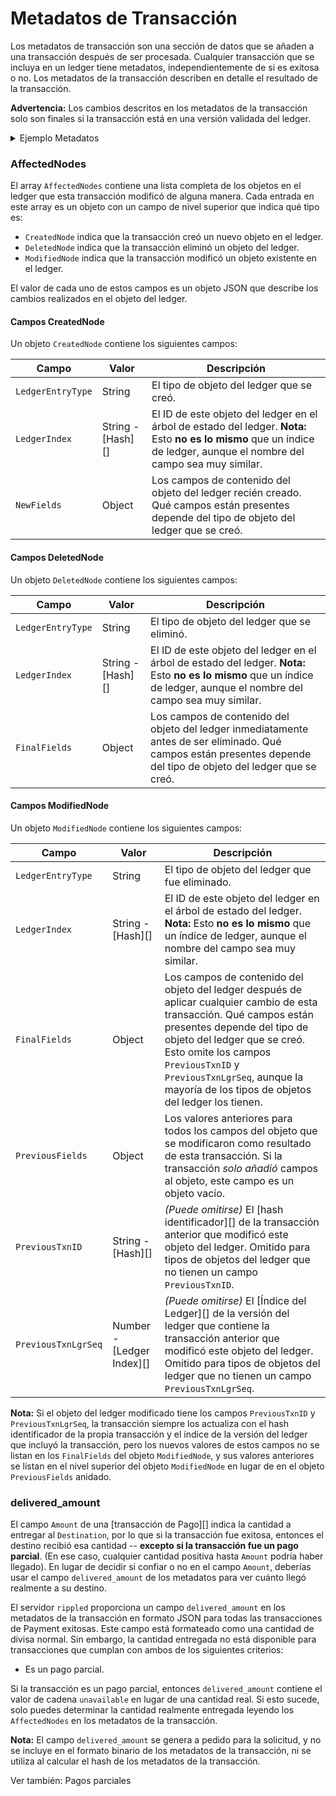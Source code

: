# Metadatos de Transacción

Los metadatos de transacción son una sección de datos que se añaden a una transacción después de ser procesada. Cualquier transacción que se incluya en un ledger tiene metadatos, independientemente de si es exitosa o no. Los metadatos de la transacción describen en detalle el resultado de la transacción.

**Advertencia:** Los cambios descritos en los metadatos de la transacción solo son finales si la transacción está en una versión validada del ledger.

<details>

<summary>Ejemplo Metadatos</summary>

El siguiente objeto JSON muestra los metadatos [de un pago complejo en varias divisas](https://xrpcharts.ripple.com/#/transactions/8C55AFC2A2AA42B5CE624AEECDB3ACFDD1E5379D4E5BF74A8460C5E97EF8706B):&#x20;

{% code lineNumbers="true" fullWidth="true" %}
```json
{
  "AffectedNodes": [
    {
      "ModifiedNode": {
        "FinalFields": {
          "Account": "r9ZoLsJHzMMJLpvsViWQ4Jgx17N8cz1997",
          "Balance": "77349986",
          "Flags": 0,
          "OwnerCount": 2,
          "Sequence": 9
        },
        "LedgerEntryType": "AccountRoot",
        "LedgerIndex": "1E7E658C2D3DF91EFAE5A12573284AD6F526B8F64DD12F013C6F889EF45BEA97",
        "PreviousFields": {
          "OwnerCount": 3
        },
        "PreviousTxnID": "55C11248ACEFC2EFD59755BF88867783AC18EA078517108F942069C2FBE4CF5C",
        "PreviousTxnLgrSeq": 35707468
      }
    },
    {
      "ModifiedNode": {
        "FinalFields": {
          "Balance": {
            "currency": "USD",
            "issuer": "rrrrrrrrrrrrrrrrrrrrBZbvji",
            "value": "2298.927882138068"
          },
          "Flags": 1114112,
          "HighLimit": {
            "currency": "USD",
            "issuer": "rLEsXccBGNR3UPuPu2hUXPjziKC3qKSBun",
            "value": "0"
          },
          "HighNode": "000000000000006B",
          "LowLimit": {
            "currency": "USD",
            "issuer": "rpvvAvaZ7TXHkNLM8UJwCTU6yBU2jDTJ1P",
            "value": "1000000000"
          },
          "LowNode": "0000000000000007"
        },
        "LedgerEntryType": "RippleState",
        "LedgerIndex": "220DDA7164F3F41F3C5223FA3125D4CD368EBB4FB954B5FBFFB6D1EA6DACDD5E",
        "PreviousFields": {
          "Balance": {
            "currency": "USD",
            "issuer": "rrrrrrrrrrrrrrrrrrrrBZbvji",
            "value": "2297.927882138068"
          }
        },
        "PreviousTxnID": "1DB2F9C67C3F42F7B8AB02BA2264254A78A201EC8A9974A1CACEFD51545B1263",
        "PreviousTxnLgrSeq": 43081739
      }
    },
    {
      "ModifiedNode": {
        "FinalFields": {
          "Balance": {
            "currency": "USD",
            "issuer": "rrrrrrrrrrrrrrrrrrrrBZbvji",
            "value": "33403.80553244443"
          },
          "Flags": 1114112,
          "HighLimit": {
            "currency": "USD",
            "issuer": "rhub8VRN55s94qWKDv6jmDy1pUykJzF3wq",
            "value": "0"
          },
          "HighNode": "0000000000001A40",
          "LowLimit": {
            "currency": "USD",
            "issuer": "rd5Sx93pCMgfxwBuofjen2csoFYmY8VrT",
            "value": "1000000000"
          },
          "LowNode": "0000000000000000"
        },
        "LedgerEntryType": "RippleState",
        "LedgerIndex": "38569918AF54B520463CFDDD00EB5ADD8768039BD94E61A5E25C387EA4FDC9A3",
        "PreviousFields": {
          "Balance": {
            "currency": "USD",
            "issuer": "rrrrrrrrrrrrrrrrrrrrBZbvji",
            "value": "33402.80752845242"
          }
        },
        "PreviousTxnID": "38A0E82ADC2DA6C6D59929B73E9812CD1E1384E452FD23D0717EA0037E2FC9E3",
        "PreviousTxnLgrSeq": 43251694
      }
    },
    {
      "ModifiedNode": {
        "FinalFields": {
          "Account": "rBndiPPKs9k5rjBb7HsEiqXKrz8AfUnqWq",
          "BookDirectory": "4627DFFCFF8B5A265EDBD8AE8C14A52325DBFEDAF4F5C32E5B09B13AC59DBA5E",
          "BookNode": "0000000000000000",
          "Flags": 0,
          "OwnerNode": "0000000000000000",
          "Sequence": 407556,
          "TakerGets": {
            "currency": "USD",
            "issuer": "rvYAfWj5gh67oV6fW32ZzP3Aw4Eubs59B",
            "value": "75.1379833998197"
          },
          "TakerPays": "204986996"
        },
        "LedgerEntryType": "Offer",
        "LedgerIndex": "557BDD35E40EAFFE0AC98108A0F4AC4BB812A168CFD5B4E35475F42A60ABD9C8",
        "PreviousFields": {
          "TakerGets": {
            "currency": "USD",
            "issuer": "rvYAfWj5gh67oV6fW32ZzP3Aw4Eubs59B",
            "value": "76.1399833998197"
          },
          "TakerPays": "207720593"
        },
        "PreviousTxnID": "961C575073788979815F103D065CEE449D2EA6EFE8FC8C33C26EC08586925D90",
        "PreviousTxnLgrSeq": 43251680
      }
    },
    {
      "ModifiedNode": {
        "FinalFields": {
          "Account": "r9KG7Du7aFmABzMvDnwuvPaEoMu4Eurwok",
          "Balance": "8080207629",
          "Flags": 0,
          "OwnerCount": 6,
          "Sequence": 1578765
        },
        "LedgerEntryType": "AccountRoot",
        "LedgerIndex": "5A667CB5FBAB4143EDEFBD6EDDD4B6D19C905209C8EE16486D5D7CD6CB083E78",
        "PreviousFields": {
          "Balance": "8080152531",
          "Sequence": 1578764
        },
        "PreviousTxnID": "E3CDFD288620871455634DC1E56439136AACA1DDBCE987BE12F97486AB477375",
        "PreviousTxnLgrSeq": 43251694
      }
    },
    {
      "DeletedNode": {
        "FinalFields": {
          "Account": "r9ZoLsJHzMMJLpvsViWQ4Jgx17N8cz1997",
          "BookDirectory": "A6D5D1C1CC92D56FDDFD4434FB10BD31F63EB991DA3C756653071AFD498D0000",
          "BookNode": "0000000000000000",
          "Flags": 0,
          "OwnerNode": "0000000000000000",
          "PreviousTxnID": "DB028A461E98B0398CAD65F2871B381A6D0B9A21662CA5B033438D83C518C0F2",
          "PreviousTxnLgrSeq": 35686129,
          "Sequence": 7,
          "TakerGets": {
            "currency": "EUR",
            "issuer": "rhub8VRN55s94qWKDv6jmDy1pUykJzF3wq",
            "value": "2.5"
          },
          "TakerPays": {
            "currency": "ETH",
            "issuer": "rcA8X3TVMST1n3CJeAdGk1RdRCHii7N2h",
            "value": "0.05"
          }
        },
        "LedgerEntryType": "Offer",
        "LedgerIndex": "6AA7E5121FEB456F0A899E3D6F25D62ABB408BB67B91C9270E13714401ED72B5"
      }
    },
    {
      "ModifiedNode": {
        "FinalFields": {
          "Account": "rd5Sx93pCMgfxwBuofjen2csoFYmY8VrT",
          "Balance": "8251028196",
          "Flags": 0,
          "OwnerCount": 4,
          "Sequence": 274
        },
        "LedgerEntryType": "AccountRoot",
        "LedgerIndex": "6F830A1B38F827CD4BEC946A40F1E2DF726FC22AFC3918FD621567AF17F49F3A",
        "PreviousFields": {
          "Balance": "8253816902"
        },
        "PreviousTxnID": "38A0E82ADC2DA6C6D59929B73E9812CD1E1384E452FD23D0717EA0037E2FC9E3",
        "PreviousTxnLgrSeq": 43251694
      }
    },
    {
      "ModifiedNode": {
        "FinalFields": {
          "Account": "rd5Sx93pCMgfxwBuofjen2csoFYmY8VrT",
          "BookDirectory": "79C54A4EBD69AB2EADCE313042F36092BE432423CC6A4F784E0CB6D74F25A336",
          "BookNode": "0000000000000000",
          "Flags": 0,
          "OwnerNode": "0000000000000000",
          "Sequence": 273,
          "TakerGets": "8246341599",
          "TakerPays": {
            "currency": "USD",
            "issuer": "rhub8VRN55s94qWKDv6jmDy1pUykJzF3wq",
            "value": "2951.147613535471"
          }
        },
        "LedgerEntryType": "Offer",
        "LedgerIndex": "7FD1EAAE17B7D68AE640FFC56CECC3999B4F938EFFF6EA6887B6CC8BD9DBDC63",
        "PreviousFields": {
          "TakerGets": "8249130305",
          "TakerPays": {
            "currency": "USD",
            "issuer": "rhub8VRN55s94qWKDv6jmDy1pUykJzF3wq",
            "value": "2952.145617527486"
          }
        },
        "PreviousTxnID": "38A0E82ADC2DA6C6D59929B73E9812CD1E1384E452FD23D0717EA0037E2FC9E3",
        "PreviousTxnLgrSeq": 43251694
      }
    },
    {
      "ModifiedNode": {
        "FinalFields": {
          "Balance": {
            "currency": "USD",
            "issuer": "rrrrrrrrrrrrrrrrrrrrBZbvji",
            "value": "-11.68225001668339"
          },
          "Flags": 131072,
          "HighLimit": {
            "currency": "USD",
            "issuer": "r9cZA1mLK5R5Am25ArfXFmqgNwjZgnfk59",
            "value": "5000"
          },
          "HighNode": "0000000000000000",
          "LowLimit": {
            "currency": "USD",
            "issuer": "rvYAfWj5gh67oV6fW32ZzP3Aw4Eubs59B",
            "value": "0"
          },
          "LowNode": "000000000000004A"
        },
        "LedgerEntryType": "RippleState",
        "LedgerIndex": "826CF5BFD28F3934B518D0BDF3231259CBD3FD0946E3C3CA0C97D2C75D2D1A09",
        "PreviousFields": {
          "Balance": {
            "currency": "USD",
            "issuer": "rrrrrrrrrrrrrrrrrrrrBZbvji",
            "value": "-10.68225001668339"
          }
        },
        "PreviousTxnID": "28B271F7C27C1A267F32FFCD8B1795C5D3B1DC761AD705E3A480139AA8B61B09",
        "PreviousTxnLgrSeq": 43237130
      }
    },
    {
      "ModifiedNode": {
        "FinalFields": {
          "Account": "rBndiPPKs9k5rjBb7HsEiqXKrz8AfUnqWq",
          "Balance": "8276201534",
          "Flags": 0,
          "OwnerCount": 5,
          "Sequence": 407558
        },
        "LedgerEntryType": "AccountRoot",
        "LedgerIndex": "880C6FB7B9C0083211F950E4449AD45895C0EC1114B5112CE1320AC7275E3237",
        "PreviousFields": {
          "Balance": "8273467937"
        },
        "PreviousTxnID": "CB4B54942F11510A47D2731C3260429093F24016B366CBF15D8EC4B705372F02",
        "PreviousTxnLgrSeq": 43251683
      }
    },
    {
      "ModifiedNode": {
        "FinalFields": {
          "Balance": {
            "currency": "USD",
            "issuer": "rrrrrrrrrrrrrrrrrrrrBZbvji",
            "value": "-6557.745685633666"
          },
          "Flags": 2228224,
          "HighLimit": {
            "currency": "USD",
            "issuer": "rBndiPPKs9k5rjBb7HsEiqXKrz8AfUnqWq",
            "value": "1000000000"
          },
          "HighNode": "0000000000000000",
          "LowLimit": {
            "currency": "USD",
            "issuer": "rvYAfWj5gh67oV6fW32ZzP3Aw4Eubs59B",
            "value": "0"
          },
          "LowNode": "0000000000000512"
        },
        "LedgerEntryType": "RippleState",
        "LedgerIndex": "8A9FEE5192E334195314B5C162BC78F7452ADB14E06839D48943BAE05EE1967F",
        "PreviousFields": {
          "Balance": {
            "currency": "USD",
            "issuer": "rrrrrrrrrrrrrrrrrrrrBZbvji",
            "value": "-6558.747685633666"
          }
        },
        "PreviousTxnID": "961C575073788979815F103D065CEE449D2EA6EFE8FC8C33C26EC08586925D90",
        "PreviousTxnLgrSeq": 43251680
      }
    },
    {
      "ModifiedNode": {
        "FinalFields": {
          "Balance": {
            "currency": "GCB",
            "issuer": "rrrrrrrrrrrrrrrrrrrrBZbvji",
            "value": "9990651675.348776"
          },
          "Flags": 3211264,
          "HighLimit": {
            "currency": "GCB",
            "issuer": "rHaans8PtgwbacHvXAL3u6TG28gTAtCwr8",
            "value": "0"
          },
          "HighNode": "0000000000000000",
          "LowLimit": {
            "currency": "GCB",
            "issuer": "r9KG7Du7aFmABzMvDnwuvPaEoMu4Eurwok",
            "value": "10000000000"
          },
          "LowNode": "0000000000000000"
        },
        "LedgerEntryType": "RippleState",
        "LedgerIndex": "A2B41EE7818A5756B6A2276BDBB3CE0ED3A3B350787FD6B76E5EA1354A8F20D2",
        "PreviousFields": {
          "Balance": {
            "currency": "GCB",
            "issuer": "rrrrrrrrrrrrrrrrrrrrBZbvji",
            "value": "9990651678.137482"
          }
        },
        "PreviousTxnID": "961C575073788979815F103D065CEE449D2EA6EFE8FC8C33C26EC08586925D90",
        "PreviousTxnLgrSeq": 43251680
      }
    },
    {
      "DeletedNode": {
        "FinalFields": {
          "ExchangeRate": "53071AFD498D0000",
          "Flags": 0,
          "RootIndex": "A6D5D1C1CC92D56FDDFD4434FB10BD31F63EB991DA3C756653071AFD498D0000",
          "TakerGetsCurrency": "0000000000000000000000004555520000000000",
          "TakerGetsIssuer": "2ADB0B3959D60A6E6991F729E1918B7163925230",
          "TakerPaysCurrency": "0000000000000000000000004554480000000000",
          "TakerPaysIssuer": "06CC4A6D023E68AA3499C6DE3E9F2DC52B8BA254"
        },
        "LedgerEntryType": "DirectoryNode",
        "LedgerIndex": "A6D5D1C1CC92D56FDDFD4434FB10BD31F63EB991DA3C756653071AFD498D0000"
      }
    },
    {
      "ModifiedNode": {
        "FinalFields": {
          "Flags": 0,
          "Owner": "r9ZoLsJHzMMJLpvsViWQ4Jgx17N8cz1997",
          "RootIndex": "A83C1B192A27582EDB320EBD7A3FE58D7042CE04B67A2B3D87FDD63D871E12D7"
        },
        "LedgerEntryType": "DirectoryNode",
        "LedgerIndex": "A83C1B192A27582EDB320EBD7A3FE58D7042CE04B67A2B3D87FDD63D871E12D7"
      }
    },
    {
      "ModifiedNode": {
        "FinalFields": {
          "Balance": {
            "currency": "USD",
            "issuer": "rrrrrrrrrrrrrrrrrrrrBZbvji",
            "value": "0"
          },
          "Flags": 65536,
          "HighLimit": {
            "currency": "USD",
            "issuer": "rLEsXccBGNR3UPuPu2hUXPjziKC3qKSBun",
            "value": "0"
          },
          "HighNode": "0000000000000002",
          "LowLimit": {
            "currency": "USD",
            "issuer": "r9cZA1mLK5R5Am25ArfXFmqgNwjZgnfk59",
            "value": "1"
          },
          "LowNode": "0000000000000000"
        },
        "LedgerEntryType": "RippleState",
        "LedgerIndex": "C493ABA2619D0FC6355BA862BC8312DF8266FBE76AFBA9636E857F7EAC874A99",
        "PreviousFields": {
          "Balance": {
            "currency": "USD",
            "issuer": "rrrrrrrrrrrrrrrrrrrrBZbvji",
            "value": "1"
          }
        },
        "PreviousTxnID": "28B271F7C27C1A267F32FFCD8B1795C5D3B1DC761AD705E3A480139AA8B61B09",
        "PreviousTxnLgrSeq": 43237130
      }
    },
    {
      "ModifiedNode": {
        "FinalFields": {
          "Account": "r9KG7Du7aFmABzMvDnwuvPaEoMu4Eurwok",
          "BookDirectory": "E6E8A9842EA2ED1FD5D0599343692CE1EBF977AEA751B7DC5B038D7EA4C68000",
          "BookNode": "0000000000000000",
          "Flags": 65536,
          "OwnerNode": "0000000000000000",
          "Sequence": 39018,
          "TakerGets": {
            "currency": "GCB",
            "issuer": "rHaans8PtgwbacHvXAL3u6TG28gTAtCwr8",
            "value": "9990651675.348776"
          },
          "TakerPays": "9990651675348776"
        },
        "LedgerEntryType": "Offer",
        "LedgerIndex": "C939B9B2C5803DD6D89B792E72470F79CBE9F9E999691789E0B68C3808BDDD8E",
        "PreviousFields": {
          "TakerGets": {
            "currency": "GCB",
            "issuer": "rHaans8PtgwbacHvXAL3u6TG28gTAtCwr8",
            "value": "9990651678.137482"
          },
          "TakerPays": "9990651678137482"
        },
        "PreviousTxnID": "961C575073788979815F103D065CEE449D2EA6EFE8FC8C33C26EC08586925D90",
        "PreviousTxnLgrSeq": 43251680
      }
    },
    {
      "ModifiedNode": {
        "FinalFields": {
          "Balance": {
            "currency": "USD",
            "issuer": "rrrrrrrrrrrrrrrrrrrrBZbvji",
            "value": "2963.413395452545"
          },
          "Flags": 65536,
          "HighLimit": {
            "currency": "USD",
            "issuer": "rhub8VRN55s94qWKDv6jmDy1pUykJzF3wq",
            "value": "0"
          },
          "HighNode": "0000000000001A97",
          "LowLimit": {
            "currency": "USD",
            "issuer": "rpvvAvaZ7TXHkNLM8UJwCTU6yBU2jDTJ1P",
            "value": "0"
          },
          "LowNode": "0000000000000007"
        },
        "LedgerEntryType": "RippleState",
        "LedgerIndex": "E4D1FBD5CB72A1D3EE38C21F3BCB13E454FCB469CD01C1366E0008A031E6A7FC",
        "PreviousFields": {
          "Balance": {
            "currency": "USD",
            "issuer": "rrrrrrrrrrrrrrrrrrrrBZbvji",
            "value": "2964.413395452545"
          }
        },
        "PreviousTxnID": "1DB2F9C67C3F42F7B8AB02BA2264254A78A201EC8A9974A1CACEFD51545B1263",
        "PreviousTxnLgrSeq": 43081739
      }
    }
  ],
  "DeliveredAmount": {
    "currency": "GCB",
    "issuer": "rHaans8PtgwbacHvXAL3u6TG28gTAtCwr8",
    "value": "2.788706"
  },
  "TransactionIndex": 38,
  "TransactionResult": "tesSUCCESS",
  "delivered_amount": {
    "currency": "GCB",
    "issuer": "rHaans8PtgwbacHvXAL3u6TG28gTAtCwr8",
    "value": "2.788706"
  }
}
```
{% endcode %}



</details>

### AffectedNodes

El array `AffectedNodes` contiene una lista completa de los objetos en el ledger que esta transacción modificó de alguna manera. Cada entrada en este array es un objeto con un campo de nivel superior que indica qué tipo es:

* `CreatedNode` indica que la transacción creó un nuevo objeto en el ledger.
* `DeletedNode` indica que la transacción eliminó un objeto del ledger.
* `ModifiedNode` indica que la transacción modificó un objeto existente en el ledger.

El valor de cada uno de estos campos es un objeto JSON que describe los cambios realizados en el objeto del ledger.

#### Campos CreatedNode

Un objeto `CreatedNode` contiene los siguientes campos:

| Campo             | Valor               | Descripción                                                                                                                                                |
| ----------------- | ------------------- | ---------------------------------------------------------------------------------------------------------------------------------------------------------- |
| `LedgerEntryType` | String              | El tipo de objeto del ledger que se creó.                                                                                                                |
| `LedgerIndex`     | String - \[Hash]\[] | El ID de este objeto del ledger en el árbol de estado del ledger. **Nota:** Esto **no es lo mismo** que un índice de ledger, aunque el nombre del campo sea muy similar. |
| `NewFields`       | Object              | Los campos de contenido del objeto del ledger recién creado. Qué campos están presentes depende del tipo de objeto del ledger que se creó.                         |

#### Campos DeletedNode

Un objeto `DeletedNode` contiene los siguientes campos:

| Campo             | Valor               | Descripción                                                                                                                                                |
| ----------------- | ------------------- | ---------------------------------------------------------------------------------------------------------------------------------------------------------- |
| `LedgerEntryType` | String              | El tipo de objeto del ledger que se eliminó.                                                                                                                |
| `LedgerIndex`     | String - \[Hash]\[] | El ID de este objeto del ledger en el árbol de estado del ledger. **Nota:** Esto **no es lo mismo** que un índice de ledger, aunque el nombre del campo sea muy similar. |
| `FinalFields`     | Object              | Los campos de contenido del objeto del ledger inmediatamente antes de ser eliminado. Qué campos están presentes depende del tipo de objeto del ledger que se creó.     |

#### Campos ModifiedNode

Un objeto `ModifiedNode` contiene los siguientes campos:

| Campo               | Valor                       | Descripción                                                                                                                                                                                                                                                                              |
| ------------------- | --------------------------- | ---------------------------------------------------------------------------------------------------------------------------------------------------------------------------------------------------------------------------------------------------------------------------------------- |
| `LedgerEntryType`   | String                      | El tipo de objeto del ledger que fue eliminado.                                                                                                                                                                                                                                              |
| `LedgerIndex`       | String - \[Hash]\[]         | El ID de este objeto del ledger en el árbol de estado del ledger. **Nota:** Esto **no es lo mismo** que un índice de ledger, aunque el nombre del campo sea muy similar.                                                                                                                               |
| `FinalFields`       | Object                      | Los campos de contenido del objeto del ledger después de aplicar cualquier cambio de esta transacción. Qué campos están presentes depende del tipo de objeto del ledger que se creó. Esto omite los campos `PreviousTxnID` y `PreviousTxnLgrSeq`, aunque la mayoría de los tipos de objetos del ledger los tienen. |
| `PreviousFields`    | Object                      | Los valores anteriores para todos los campos del objeto que se modificaron como resultado de esta transacción. Si la transacción _solo añadió_ campos al objeto, este campo es un objeto vacío.                                                                                                 |
| `PreviousTxnID`     | String - \[Hash]\[]         | _(Puede omitirse)_ El \[hash identificador]\[] de la transacción anterior que modificó este objeto del ledger. Omitido para tipos de objetos del ledger que no tienen un campo `PreviousTxnID`.                                                                                                        |
| `PreviousTxnLgrSeq` | Number - \[Ledger Index]\[] | _(Puede omitirse)_ El \[Índice del Ledger]\[] de la versión del ledger que contiene la transacción anterior que modificó este objeto del ledger. Omitido para tipos de objetos del ledger que no tienen un campo `PreviousTxnLgrSeq`.                                                                          |

**Nota:** Si el objeto del ledger modificado tiene los campos `PreviousTxnID` y `PreviousTxnLgrSeq`, la transacción siempre los actualiza con el hash identificador de la propia transacción y el índice de la versión del ledger que incluyó la transacción, pero los nuevos valores de estos campos no se listan en los `FinalFields` del objeto `ModifiedNode`, y sus valores anteriores se listan en el nivel superior del objeto `ModifiedNode` en lugar de en el objeto `PreviousFields` anidado.

### delivered\_amount

El campo `Amount` de una \[transacción de Pago]\[] indica la cantidad a entregar al `Destination`, por lo que si la transacción fue exitosa, entonces el destino recibió esa cantidad -- **excepto si la transacción fue un pago parcial**. (En ese caso, cualquier cantidad positiva hasta `Amount` podría haber llegado). En lugar de decidir si confiar o no en el campo `Amount`, deberías usar el campo `delivered_amount` de los metadatos para ver cuánto llegó realmente a su destino.

El servidor `rippled` proporciona un campo `delivered_amount` en los metadatos de la transacción en formato JSON para todas las transacciones de Payment exitosas. Este campo está formateado como una cantidad de divisa normal. Sin embargo, la cantidad entregada no está disponible para transacciones que cumplan con ambos de los siguientes criterios:

* Es un pago parcial.

Si la transacción es un pago parcial, entonces `delivered_amount` contiene el valor de cadena `unavailable` en lugar de una cantidad real. Si esto sucede, solo puedes determinar la cantidad realmente entregada leyendo los `AffectedNodes` en los metadatos de la transacción.

**Nota:** El campo `delivered_amount` se genera a pedido para la solicitud, y no se incluye en el formato binario de los metadatos de la transacción, ni se utiliza al calcular el hash de los metadatos de la transacción.

Ver también: Pagos parciales
